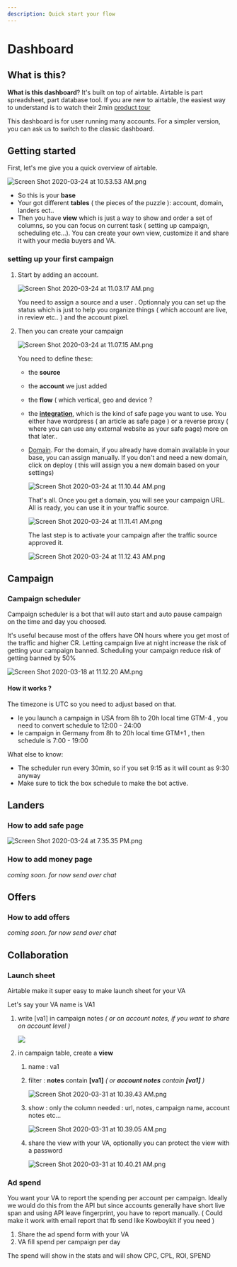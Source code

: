 ```yaml
---
description: Quick start your flow
---
```


# Dashboard

## What is this?

**What is this dashboard**? It's built on top of airtable. Airtable is part spreadsheet, part database tool. If you are new to airtable, the easiest way to understand is to watch their 2min [product tour](https://airtable.com/product)

This dashboard is for user running many accounts. For a simpler version, you can ask us to switch to the classic dashboard.

## Getting started

First, let's me give you a quick overview of airtable.

![Screen Shot 2020-03-24 at 10.53.53 AM.png](https://raw.githubusercontent.com/blackhatflow/storage/master/2020/03/24-10-58-14-Screen%20Shot%202020-03-24%20at%2010.53.53%20AM.png)

* So this is your **base**
* Your got different **tables** \( the pieces of the puzzle \): account, domain, landers ect..
* Then you have **view** which is just a way to show and order a set of columns, so you can focus on current task \( setting up campaign, scheduling etc...\). You can create your own view, customize it and share it with your media buyers and VA.

### setting up your first campaign

1. Start by adding an account.

   ![Screen Shot 2020-03-24 at 11.03.17 AM.png](https://raw.githubusercontent.com/blackhatflow/storage/master/2020/03/24-11-03-55-Screen%20Shot%202020-03-24%20at%2011.03.17%20AM.png)

   You need to assign a source and a user . Optionnaly you can set up the status which is just to help you organize things \( which account are live, in review etc.. \) and the account pixel.

2. Then you can create your campaign

   ![Screen Shot 2020-03-24 at 11.07.15 AM.png](https://raw.githubusercontent.com/blackhatflow/storage/master/2020/03/24-11-08-07-Screen%20Shot%202020-03-24%20at%2011.07.15%20AM.png)

   You need to define these:

   * the **source**
   * the **account** we just added
   * the **flow** \( which vertical, geo and device ?
   * the [**integration**](airtable.md#integration), which is the kind of safe page you want to use. You either have wordpress \( an article as safe page \) or a reverse proxy \( where you can use any external website as your safe page\) more on that later..
   * [Domain](airtable.md#domain). For the domain, if you already have domain available in your base, you can assign manually. If you don't and need a new domain, click on deploy \( this will assign you a new domain based on your settings\)

     ![Screen Shot 2020-03-24 at 11.10.44 AM.png](https://raw.githubusercontent.com/blackhatflow/storage/master/2020/03/24-11-11-01-Screen%20Shot%202020-03-24%20at%2011.10.44%20AM.png)

     That's all. Once you get a domain, you will see your campaign URL. All is ready, you can use it in your traffic source.

     ![Screen Shot 2020-03-24 at 11.11.41 AM.png](https://raw.githubusercontent.com/blackhatflow/storage/master/2020/03/24-11-11-46-Screen%20Shot%202020-03-24%20at%2011.11.41%20AM.png)

     The last step is to activate your campaign after the traffic source approved it.

     ![Screen Shot 2020-03-24 at 11.12.43 AM.png](https://raw.githubusercontent.com/blackhatflow/storage/master/2020/03/24-11-13-06-Screen%20Shot%202020-03-24%20at%2011.12.43%20AM.png)

## Campaign

### Campaign scheduler

Campaign scheduler is a bot that will auto start and auto pause campaign on the time and day you choosed.

It's useful because most of the offers have ON hours where you get most of the traffic and higher CR. Letting campaign live at night increase the risk of getting your campaign banned. Scheduling your campaign reduce risk of getting banned by 50%

![Screen Shot 2020-03-18 at 11.12.20 AM.png](https://raw.githubusercontent.com/blackhatflow/storage/master/2020/03/20-15-49-12-Screen%20Shot%202020-03-18%20at%2011.12.20%20AM.png)

#### How it works ?

The timezone is UTC so you need to adjust based on that.

* Ie you launch a campaign in USA from 8h to 20h local time GTM-4 , you need to convert schedule to 12:00 - 24:00
* Ie campaign in Germany from 8h to 20h local time GTM+1 , then schedule is 7:00 - 19:00

What else to know:

* The scheduler run every 30min, so if you set 9:15 as it will count as 9:30 anyway
* Make sure to tick the box schedule to make the bot active.

## Landers

### How to add safe page

![Screen Shot 2020-03-24 at 7.35.35 PM.png](https://raw.githubusercontent.com/blackhatflow/storage/master/2020/03/25-15-24-00-Screen%20Shot%202020-03-24%20at%207.35.35%20PM.png)

### How to add money page

_coming soon. for now send over chat_

## Offers

### How to add offers

_coming soon. for now send over chat_

## Collaboration

### Launch sheet

Airtable make it super easy to make launch sheet for your VA

Let's say your VA name is VA1

1. write \[va1\] in campaign notes _\( or on account notes, if you want to share on account level \)_

   ![](https://raw.githubusercontent.com/blackhatflow/storage/master/2020/03/31-10-32-58-Screen%20Shot%202020-03-31%20at%2010.28.57%20AM.png)

2. in campaign table, create a **view** 
   1. name : va1
   2. filter : **notes** contain **\[va1\]** _\( or **account notes** contain **\[va1\]** \)_

      ![Screen Shot 2020-03-31 at 10.39.43 AM.png](https://raw.githubusercontent.com/blackhatflow/storage/master/2020/03/31-10-39-49-Screen%20Shot%202020-03-31%20at%2010.39.43%20AM.png)

   3. show : only the column needed : url, notes, campaign name, account notes etc...

      ![Screen Shot 2020-03-31 at 10.39.05 AM.png](https://raw.githubusercontent.com/blackhatflow/storage/master/2020/03/31-10-39-17-Screen%20Shot%202020-03-31%20at%2010.39.05%20AM.png)

   4. share the view with your VA, optionally you can protect the view with a password

      ![Screen Shot 2020-03-31 at 10.40.21 AM.png](https://raw.githubusercontent.com/blackhatflow/storage/master/2020/03/31-10-40-50-Screen%20Shot%202020-03-31%20at%2010.40.21%20AM.png)

### Ad spend

You want your VA to report the spending per account per campaign. Ideally we would do this from the API but since accounts generally have short live span and using API leave fingerprint, you have to report manually. \( Could make it work with email report that fb send like Kowboykit if you need \)

1. Share the ad spend form with your VA
2. VA fill spend per campaign per day

The spend will show in the stats and will show CPC, CPL, ROI, SPEND

